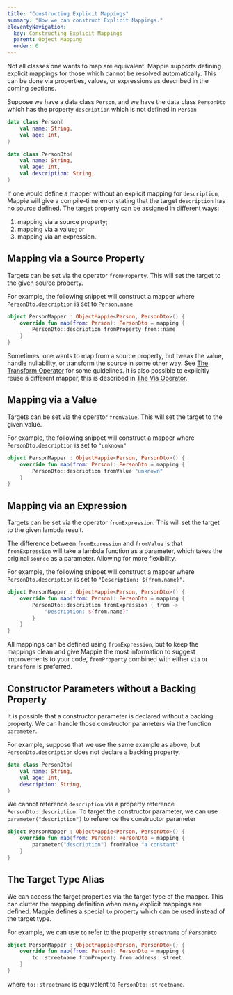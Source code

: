 ```yaml
---
title: "Constructing Explicit Mappings"
summary: "How we can construct Explicit Mappings."
eleventyNavigation:
  key: Constructing Explicit Mappings
  parent: Object Mapping
  order: 6
---
```


Not all classes one wants to map are equivalent. Mappie supports defining explicit mappings for those which cannot
be resolved automatically. This can be done via properties, values, or expressions as described in the coming 
sections.

Suppose we have a data class `Person`, and we have the data class `PersonDto` which has the property `description`
which is not defined in `Person`
```kotlin
data class Person(
    val name: String, 
    val age: Int,
)

data class PersonDto(
    val name: String, 
    val age: Int, 
    val description: String,
)
```
If one would define a mapper without an explicit mapping for `description`, Mappie will give a compile-time error 
stating that the target `description` has no source defined. The target property can be assigned in different ways:
1. mapping via a source property;
2. mapping via a value; or
3. mapping via an expression.

## Mapping via a Source Property
Targets can be set via the operator `fromProperty`. This will set the target to the given source property. 

For example, the following snippet will construct a mapper where `PersonDto.description` is set to `Person.name`
```kotlin
object PersonMapper : ObjectMappie<Person, PersonDto>() {
    override fun map(from: Person): PersonDto = mapping {
        PersonDto::description fromProperty from::name
    }
}
```

Sometimes, one wants to map from a source property, but tweak the value, handle nullability, or transform the source in
some other way. See [The Transform Operator](/object-mapping/the-transform-operator/) for some guidelines. It is also
possible to explicitly reuse a different mapper, this is described in [The Via Operator](/object-mapping/the-via-operator/).

## Mapping via a Value
Targets can be set via the operator `fromValue`. This will set the target to the given value.

For example, the following snippet will construct a mapper where `PersonDto.description` is set to `"unknown"`
```kotlin
object PersonMapper : ObjectMappie<Person, PersonDto>() {
    override fun map(from: Person): PersonDto = mapping {
        PersonDto::description fromValue "unknown"
    }
}
```


## Mapping via an Expression
Targets can be set via the operator `fromExpression`. This will set the target to the given lambda result. 

The difference between `fromExpression` and `fromValue` is that `fromExpression` will take a lambda
function as a parameter, which takes the original `source` as a parameter. Allowing for more flexibility. 

For example, the following snippet will construct a mapper where `PersonDto.description` is set to 
`"Description: ${from.name}"`.
```kotlin
object PersonMapper : ObjectMappie<Person, PersonDto>() {
    override fun map(from: Person): PersonDto = mapping {
        PersonDto::description fromExpression { from -> 
            "Description: ${from.name}" 
        }
    }
}
```

All mappings can be defined using `fromExpression`, but to keep the mappings clean and give Mappie the most information
to suggest improvements to your code, `fromProperty` combined with either `via` or `transform` is preferred.

## Constructor Parameters without a Backing Property
It is possible that a constructor parameter is declared without a backing property. We can handle those constructor 
parameters via the function `parameter`.

For example, suppose that we use the same example as above, but `PersonDto.description` does not declare a backing property.
```kotlin
data class PersonDto(
    val name: String,
    val age: Int,
    description: String,
)
```
We cannot reference `description` via a property reference `PersonDto::description`. To target the constructor parameter, 
we can use `parameter("description")` to reference the constructor parameter
```kotlin
object PersonMapper : ObjectMappie<Person, PersonDto>() {
    override fun map(from: Person): PersonDto = mapping {
        parameter("description") fromValue "a constant"
    }
}
```

## The Target Type Alias 
We can access the target properties via the target type of the mapper. This can clutter the mapping definition when
many explicit mappings are defined. Mappie defines a special `to` property which can be used instead of the target type.

For example, we can use `to` refer to the property `streetname` of `PersonDto`
```kotlin
object PersonMapper : ObjectMappie<Person, PersonDto>() {
    override fun map(from: Person): PersonDto = mapping {
        to::streetname fromProperty from.address::street
    }
}
```
where `to::streetname` is equivalent to `PersonDto::streetname`.
